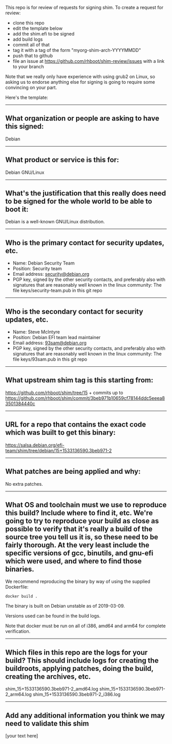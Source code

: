 This repo is for review of requests for signing shim.  To create a request for review:

- clone this repo
- edit the template below
- add the shim.efi to be signed
- add build logs
- commit all of that
- tag it with a tag of the form "myorg-shim-arch-YYYYMMDD"
- push that to github
- file an issue at https://github.com/rhboot/shim-review/issues with a link to your branch

Note that we really only have experience with using grub2 on Linux, so asking
us to endorse anything else for signing is going to require some convincing on
your part.

Here's the template:

-------------------------------------------------------------------------------
What organization or people are asking to have this signed:
-------------------------------------------------------------------------------
Debian

-------------------------------------------------------------------------------
What product or service is this for:
-------------------------------------------------------------------------------
Debian GNU/Linux

-------------------------------------------------------------------------------
What's the justification that this really does need to be signed for the whole world to be able to boot it:
-------------------------------------------------------------------------------
Debian is a well-known GNU/Linux distribution.

-------------------------------------------------------------------------------
Who is the primary contact for security updates, etc.
-------------------------------------------------------------------------------
- Name: Debian Security Team
- Position: Security team
- Email address: security@debian.org
- PGP key, signed by the other security contacts, and preferably also with signatures that are reasonably well known in the linux community: The file keys/security-team.pub in this git repo


-------------------------------------------------------------------------------
Who is the secondary contact for security updates, etc.
-------------------------------------------------------------------------------
- Name: Steve McIntyre
- Position: Debian EFI team lead maintainer
- Email address: 93sam@debian.org
- PGP key, signed by the other security contacts, and preferably also with signatures that are reasonably well known in the linux community: The file keys/93sam.pub in this git repo

-------------------------------------------------------------------------------
What upstream shim tag is this starting from:
-------------------------------------------------------------------------------
https://github.com/rhboot/shim/tree/15 + commits up to
https://github.com/rhboot/shim/commit/3beb971b10659cf78144ddc5eeea83501384440c

-------------------------------------------------------------------------------
URL for a repo that contains the exact code which was built to get this binary:
-------------------------------------------------------------------------------
https://salsa.debian.org/efi-team/shim/tree/debian/15+1533136590.3beb971-2

-------------------------------------------------------------------------------
What patches are being applied and why:
-------------------------------------------------------------------------------
No extra patches.

-------------------------------------------------------------------------------
What OS and toolchain must we use to reproduce this build?  Include where to find it, etc.  We're going to try to reproduce your build as close as possible to verify that it's really a build of the source tree you tell us it is, so these need to be fairly thorough. At the very least include the specific versions of gcc, binutils, and gnu-efi which were used, and where to find those binaries.
-------------------------------------------------------------------------------
We recommend reproducing the binary by way of using the supplied Dockerfile:

`docker build .`

The binary is built on Debian unstable as of 2019-03-09.

Versions used can be found in the build logs.

Note that docker must be run on all of i386, amd64 and arm64 for complete verification.

-------------------------------------------------------------------------------
Which files in this repo are the logs for your build?   This should include logs for creating the buildroots, applying patches, doing the build, creating the archives, etc.
-------------------------------------------------------------------------------
shim_15+1533136590.3beb971-2_amd64.log
shim_15+1533136590.3beb971-2_arm64.log
shim_15+1533136590.3beb971-2_i386.log

-------------------------------------------------------------------------------
Add any additional information you think we may need to validate this shim
-------------------------------------------------------------------------------
[your text here]
